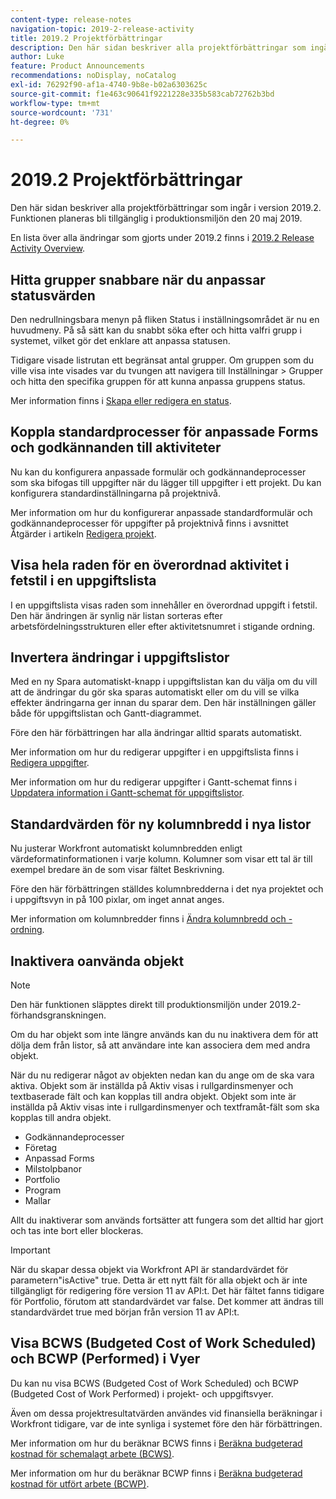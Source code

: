 ```yaml
---
content-type: release-notes
navigation-topic: 2019-2-release-activity
title: 2019.2 Projektförbättringar
description: Den här sidan beskriver alla projektförbättringar som ingår i version 2019.2. Funktionen planeras bli tillgänglig i produktionsmiljön den 20 maj 2019.
author: Luke
feature: Product Announcements
recommendations: noDisplay, noCatalog
exl-id: 76292f90-af1a-4740-9b8e-b02a6303625c
source-git-commit: f1e463c90641f9221228e335b583cab72762b3bd
workflow-type: tm+mt
source-wordcount: '731'
ht-degree: 0%

---
```


# 2019.2 Projektförbättringar

Den här sidan beskriver alla projektförbättringar som ingår i version 2019.2. Funktionen planeras bli tillgänglig i produktionsmiljön den 20 maj 2019.

En lista över alla ändringar som gjorts under 2019.2 finns i [2019.2 Release Activity Overview](../../../../product-announcements/product-releases/quarterly-release-archive/2019.2-release-activity/2019-2-release-activity-overview.md).

## Hitta grupper snabbare när du anpassar statusvärden

Den nedrullningsbara menyn på fliken Status i inställningsområdet är nu en huvudmeny. På så sätt kan du snabbt söka efter och hitta valfri grupp i systemet, vilket gör det enklare att anpassa statusen.

Tidigare visade listrutan ett begränsat antal grupper. Om gruppen som du ville visa inte visades var du tvungen att navigera till Inställningar > Grupper och hitta den specifika gruppen för att kunna anpassa gruppens status.

Mer information finns i [Skapa eller redigera en status](../../../../administration-and-setup/customize-workfront/creating-custom-status-and-priority-labels/create-or-edit-a-status.md).

## Koppla standardprocesser för anpassade Forms och godkännanden till aktiviteter

Nu kan du konfigurera anpassade formulär och godkännandeprocesser som ska bifogas till uppgifter när du lägger till uppgifter i ett projekt. Du kan konfigurera standardinställningarna på projektnivå.

Mer information om hur du konfigurerar anpassade standardformulär och godkännandeprocesser för uppgifter på projektnivå finns i avsnittet Åtgärder i artikeln [Redigera projekt](../../../../manage-work/projects/manage-projects/edit-projects.md).

## Visa hela raden för en överordnad aktivitet i fetstil i en uppgiftslista

I en uppgiftslista visas raden som innehåller en överordnad uppgift i fetstil. Den här ändringen är synlig när listan sorteras efter arbetsfördelningsstrukturen eller efter aktivitetsnumret i stigande ordning.

## Invertera ändringar i uppgiftslistor

Med en ny Spara automatiskt-knapp i uppgiftslistan kan du välja om du vill att de ändringar du gör ska sparas automatiskt eller om du vill se vilka effekter ändringarna ger innan du sparar dem. Den här inställningen gäller både för uppgiftslistan och Gantt-diagrammet.

Före den här förbättringen har alla ändringar alltid sparats automatiskt.

Mer information om hur du redigerar uppgifter i en uppgiftslista finns i [Redigera uppgifter](../../../../manage-work/tasks/manage-tasks/edit-tasks.md).

Mer information om hur du redigerar uppgifter i Gantt-schemat finns i [Uppdatera information i Gantt-schemat för uppgiftslistor](../../../../manage-work/gantt-chart/use-the-gantt-chart/update-info-task-list-gantt.md).

## Standardvärden för ny kolumnbredd i nya listor

Nu justerar Workfront automatiskt kolumnbredden enligt värdeformatinformationen i varje kolumn. Kolumner som visar ett tal är till exempel bredare än de som visar fältet Beskrivning.

Före den här förbättringen ställdes kolumnbredderna i det nya projektet och i uppgiftsvyn in på 100 pixlar, om inget annat anges.

Mer information om kolumnbredder finns i [Ändra kolumnbredd och -ordning](../../../../reports-and-dashboards/reports/reporting-elements/modify-column-width-order.md).

## Inaktivera oanvända objekt

>[!NOTE]
>
>Den här funktionen släpptes direkt till produktionsmiljön under 2019.2-förhandsgranskningen.

Om du har objekt som inte längre används kan du nu inaktivera dem för att dölja dem från listor, så att användare inte kan associera dem med andra objekt.

När du nu redigerar något av objekten nedan kan du ange om de ska vara aktiva. Objekt som är inställda på Aktiv visas i rullgardinsmenyer och textbaserade fält och kan kopplas till andra objekt. Objekt som inte är inställda på Aktiv visas inte i rullgardinsmenyer och textframåt-fält som ska kopplas till andra objekt.

* Godkännandeprocesser
* Företag
* Anpassad Forms
* Milstolpbanor
* Portfolio
* Program
* Mallar

Allt du inaktiverar som används fortsätter att fungera som det alltid har gjort och tas inte bort eller blockeras.

>[!IMPORTANT]
>
>När du skapar dessa objekt via Workfront API är standardvärdet för parametern&quot;isActive&quot; true. Detta är ett nytt fält för alla objekt och är inte tillgängligt för redigering före version 11 av API:t. Det här fältet fanns tidigare för Portfolio, förutom att standardvärdet var false. Det kommer att ändras till standardvärdet true med början från version 11 av API:t.

## Visa BCWS (Budgeted Cost of Work Scheduled) och BCWP (Performed) i Vyer

Du kan nu visa BCWS (Budgeted Cost of Work Scheduled) och BCWP (Budgeted Cost of Work Performed) i projekt- och uppgiftsvyer.

Även om dessa projektresultatvärden användes vid finansiella beräkningar i Workfront tidigare, var de inte synliga i systemet före den här förbättringen.

Mer information om hur du beräknar BCWS finns i [Beräkna budgeterad kostnad för schemalagt arbete (BCWS)](../../../../manage-work/projects/project-finances/calculate-bcws.md).

Mer information om hur du beräknar BCWP finns i [Beräkna budgeterad kostnad för utfört arbete (BCWP)](../../../../manage-work/projects/project-finances/calculate-bcwp.md).

